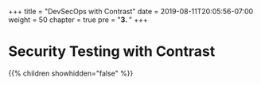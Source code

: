 +++
title = "DevSecOps with Contrast"
date = 2019-08-11T20:05:56-07:00
weight = 50
chapter = true
pre = "<b>3. </b>"
+++

# Security Testing with Contrast

{{% children showhidden="false" %}}